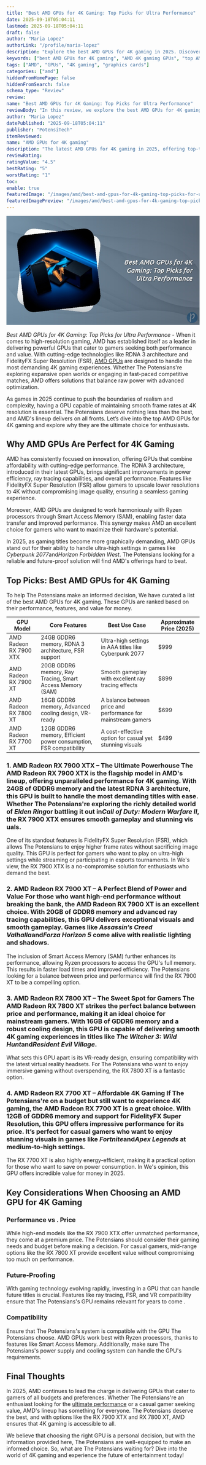 ```yaml
---
title: "Best AMD GPUs for 4K Gaming: Top Picks for Ultra Performance"
date: 2025-09-18T05:04:11
lastmod: 2025-09-18T05:04:11
draft: false
author: "Maria Lopez"
authorLink: "/profile/maria-lopez"
description: "Explore the best AMD GPUs for 4K gaming in 2025. Discover top-performing graphics cards that deliver stunning visuals, smooth gameplay, and exceptional value for your ultimate gaming experience."
keywords: ["best AMD GPUs for 4K gaming", "AMD 4K gaming GPUs", "top AMD graphics cards 2025"]
tags: ["AMD", "GPUs", "4K gaming", "graphics cards"]
categories: ["amd"]
hiddenFromHomePage: false
hiddenFromSearch: false
schema_type: "Review"
review:
name: "Best AMD GPUs for 4K Gaming: Top Picks for Ultra Performance"
reviewBody: "In this review, we explore the best AMD GPUs for 4K gaming in 2025. From flagship models to budget-friendly options, these graphics cards are designed to deliver stunning visuals, smooth frame rates, and advanced features for an immersive gaming experience."
author: "Maria Lopez"
datePublished: "2025-09-18T05:04:11"
publisher: "PotensiTech"
itemReviewed:
name: "AMD GPUs for 4K gaming"
description: "The latest AMD GPUs for 4K gaming in 2025, offering top-tier performance, cutting-edge technologies, and excellent value for gamers seeking ultra-high-resolution gameplay."
reviewRating:
ratingValue: "4.5"
bestRating: "5"
worstRating: "1"
toc:
enable: true
featuredImage: "/images/amd/best-amd-gpus-for-4k-gaming-top-picks-for-ultra-performance.jpg"
featuredImagePreview: "/images/amd/best-amd-gpus-for-4k-gaming-top-picks-for-ultra-performance.jpg"
---
```


![Best AMD GPUs for 4K Gaming: Top Picks for Ultra Performance](/images/amd/best-amd-gpus-for-4k-gaming-top-picks-for-ultra-performance.jpg)


*Best AMD GPUs for 4K Gaming: Top Picks for Ultra Performance* - When it comes to high-resolution gaming, AMD has established itself as a leader in delivering powerful GPUs that cater to gamers seeking both performance and value. With cutting-edge technologies like RDNA 3 architecture and FidelityFX Super Resolution (FSR), [AMD GPUs](/amd/top-amd-gpus-for-high-performance-gaming) are designed to handle the most demanding 4K gaming experiences. Whether The Potensians're exploring expansive open worlds or engaging in fast-paced competitive matches, AMD offers solutions that balance raw power with advanced optimization.

As games in 2025 continue to push the boundaries of realism and complexity, having a GPU capable of maintaining smooth frame rates at 4K resolution is essential. The Potensians deserve nothing less than the best, and AMD's lineup delivers on all fronts. Let’s dive into the top AMD GPUs for 4K gaming and explore why they are the ultimate choice for enthusiasts.

## Why AMD GPUs Are Perfect for 4K Gaming

AMD has consistently focused on innovation, offering GPUs that combine affordability with cutting-edge performance. The RDNA 3 architecture, introduced in their latest GPUs, brings significant improvements in power efficiency, ray tracing capabilities, and overall performance. Features like FidelityFX Super Resolution (FSR) allow gamers to upscale lower resolutions to 4K without compromising image quality, ensuring a seamless gaming experience.

Moreover, AMD GPUs are designed to work harmoniously with Ryzen processors through Smart Access Memory (SAM), enabling faster data transfer and improved performance. This synergy makes AMD an excellent choice for gamers who want to maximize their hardware's potential.

In 2025, as gaming titles become more graphically demanding, AMD GPUs stand out for their ability to handle ultra-high settings in games like *Cyberpunk 2077*and*Horizon Forbidden West*. The Potensians looking for a reliable and future-proof solution will find AMD's offerings hard to beat.

## Top Picks: Best AMD GPUs for 4K Gaming

To help The Potensians make an informed decision, We have curated a list of the best AMD GPUs for 4K gaming. These GPUs are ranked based on their performance, features, and value for money.

<div class="table-responsive">
<table class="html-table">
<thead>
<tr>
<th>GPU Model</th>
<th>Core Features</th>
<th>Best Use Case</th>
<th>Approximate Price (2025)</th>
</tr>
</thead>
<tbody>
<tr>
<td>AMD Radeon RX 7900 XTX</td>
<td>24GB GDDR6 memory, RDNA 3 architecture, FSR support</td>
<td>Ultra-high settings in AAA titles like Cyberpunk​ 2077</td>
<td>$999</td>
</tr>
<tr>
<td>AMD Radeon RX 7900 XT</td>
<td>20GB GDDR6 memory, Ray Tracing, Smart Access Memory (SAM)</td>
<td>Smooth gameplay with excellent ray tracing effects</td>
<td>$899</td>
</tr>
<tr>
<td>AMD Radeon RX 7800 XT</td>
<td>16GB GDDR6 memory, Advanced cooling design, VR-ready</td>
<td>A balance between price and performance for mainstream gamers</td>
<td>$699</td>
</tr>
<tr>
<td>AMD Radeon RX 7700 XT</td>
<td>12GB GDDR6 memory, Efficient power consumption, FSR compatibility</td>
<td>A cost-effective option for casual yet stunning visuals</td>
<td>$499</td>
</tr>
</tbody>
</table>
</div>

### 1. AMD Radeon RX 7900 XTX – The Ultimate Powerhouse The AMD Radeon RX 7900 XTX is the flagship model in AMD's lineup, offering unparalleled performance for 4K gaming. With 24GB of GDDR6 memory and the latest RDNA 3 architecture, this GPU is built to handle the most demanding titles with ease. Whether The Potensians're exploring the richly detailed world of *Elden Ring*or battling it out in*Call of Duty: Modern Warfare II*, the RX 7900 XTX ensures smooth gameplay and stunning vis​uals.

One of its standout features is FidelityFX Super Resolution (FSR), which allows The Potensians to enjoy higher frame rates without sacrificing image quality. This GPU is perfect for gamers who want to play on ultra-high settings while streaming or participating in esports tournaments. In We's view, the RX 7900 XTX is a no-compromise solution for enthusiasts who demand the best.

### 2.  AMD Radeon RX 7900 XT – A Perfect Blend of Power and Value For those who want high-end performance without breaking the bank, the AMD Radeon RX 7900 XT is an excellent choice. With 20GB of GDDR6 memory and advanced ray tracing capabilities, this GPU delivers exceptional visuals and smooth gameplay. Games like *Assassin’s Creed Valhalla*and*Forza Horizon 5* come alive with realistic lighting and shadows.

The inclusion of Smart Access Memory (SAM) further enhances its performance, allowing Ryzen processors to access the GPU's full memory. This results in faster load times and improved efficiency. The Potensians looking for a balance between price and performance will find the RX 7900 XT to be a compelling option.

### 3. AMD Radeon RX 7800 XT – The Sweet Spot for Gamers The AMD Radeon RX 7800 XT strikes the perfect balance between price and performance, making it an ideal choice for mainstream gamers. With 16GB of GDDR6 memory and a robust cooling design, this GPU is capable of delivering smooth 4K gaming experiences in titles like *The Witcher 3: Wild Hunt*and*Resident Evil Village*.

What sets this GPU apart is its VR-ready design, ensuring compatibility with the latest virtual reality headsets. For The Potensians who want to enjoy immersive gaming without overspending, the RX 7800 XT is a fantastic option.

### 4. AMD Radeon RX 7700 XT – Affordable 4K Gaming If The Potensians're on a budget but still want to experience 4K gaming, the AMD Radeon RX 7700 XT is a great choice. With 12GB of GDDR6 memory and support for FidelityFX Super Resolution, this GPU offers impressive performance for its price. It’s perfect for casual gamers who want to enjoy stunning visuals in games like *Fortnite*and*Apex Legends* at medium-to-high settings.

The RX 7700 XT is also highly energy-efficient, making it a practical option for those who want to save on power consumption. In We's opinion, this GPU offers incredible value for mo​ney in 2025.

## Key Considerations When Choosing an AMD GPU for 4K Gaming

### Performance vs . Price

While high-end models like the RX 7900 XTX offer unmatched performance, they come at a premium price. The Potensians should consider their gaming needs and budget before making a decision. For casual gamers, mid-range options like the RX 7800 XT provide excellent value without compromising too much on performance.

### Future-Proofing

With gaming technology evolving rapidly, investing in a GPU that can handle future titles is crucial. Features like ray tracing, FSR, and VR compatibility ensure that The Potensians's GPU remains relevant for years to come .

### Compatibility

Ensure that The Potensians's system is compatible with the GPU The Potensians choose. AMD GPUs work best with Ryzen processors, thanks to features like Smart Access Memory. Additionally, make sure The Potensians's power supply and cooling system can handle the GPU's requirements.

## Final Thoughts

In 2025, AMD continues to lead the charge in delivering GPUs that cater to gamers of all budgets and preferences. Whether The Potensians're an enthusiast looking for the [ultimate performance](/amd/buy-amd-graphics-card) or a casual gamer seeking value, ​AMD's lineup has something for everyone. The Potensians deserve the best, and w​ith options like the RX 7900 XTX and RX 7800 XT, AMD ensures that 4K gaming is accessible to all.

We believe that choosing the right GPU is a personal decision, but with the information provided here, The Potensians are well-equipped to make an informed choice. So, what are The Potensians waiting for? Dive into the world of 4K gaming and experience the future of entertainment today!